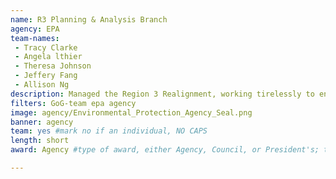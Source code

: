 ```yaml
---
name: R3 Planning & Analysis Branch
agency: EPA
team-names:
 - Tracy Clarke
 - Angela lthier
 - Theresa Johnson
 - Jeffery Fang
 - Allison Ng
description: Managed the Region 3 Realignment, working tirelessly to ensure all Realignment activities and deadlines were met. Their thorough communication strategy ensured all stakeholders were up to speed on all details of the realignment and had the tools needed to successfully realign while maintaining high customer service standards.
filters: GoG-team epa agency
image: agency/Environmental_Protection_Agency_Seal.png
banner: agency
team: yes #mark no if an individual, NO CAPS
length: short
award: Agency #type of award, either Agency, Council, or President's; this is case sensitive so make sure to match the options listed exactly. This section generates the format of the card

---
```

